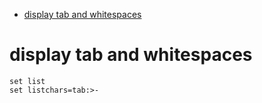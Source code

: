<!--ts-->
   * [display tab and whitespaces](#display-tab-and-whitespaces)

<!-- Added by: morelly_t1, at: Sun 01 Nov 2020 06:03:26 PM CET -->

<!--te-->

# display tab and whitespaces
```
set list
set listchars=tab:>-
```